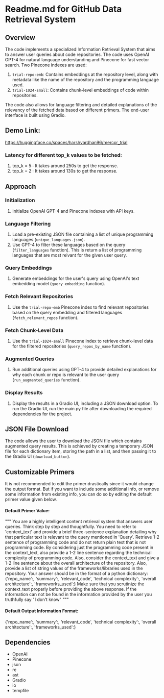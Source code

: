 # Readme.md for GitHub Data Retrieval System

## Overview

The code implements a specialized Information Retrieval System that aims to answer user queries about code repositories. The code uses OpenAI GPT-4 for natural language understanding and Pinecone for fast vector search. Two Pinecone indexes are used: 

1. `trial-repo-emb`: Contains embeddings at the repository level, along with metadata like the name of the repository and the programming language used.
2. `trial-1024-small`: Contains chunk-level embeddings of code within repositories.

The code also allows for language filtering and detailed explanations of the relevancy of the fetched data based on different primers. The end-user interface is built using Gradio.

## Demo Link:
https://huggingface.co/spaces/harshvardhan96/mercor_trial

### Latency for different top_k values to be fetched:

1. top_k = 5 : It takes around 250s to get the response.
2. top_k = 2 : It takes around 130s to get the response.
   

## Approach

### Initialization
1. Initialize OpenAI GPT-4 and Pinecone indexes with API keys.

### Language Filtering
1. Load a pre-existing JSON file containing a list of unique programming languages (`unique_languages.json`).
2. Use GPT-4 to filter these languages based on the query (`filter_languages` function). This is return a list of programming languages that are most relvant for the given user query. 

### Query Embeddings
1. Generate embeddings for the user's query using OpenAI's text embedding model (`query_embedding` function).

### Fetch Relevant Repositories
1. Use the `trial-repo-emb` Pinecone index to find relevant repositories based on the query embedding and filtered languages (`fetch_relevant_repos` function).

### Fetch Chunk-Level Data
1. Use the `trial-1024-small` Pinecone index to retrieve chunk-level data for the filtered repositories (`query_repos_by_name` function).

### Augmented Queries
1. Run additional queries using GPT-4 to provide detailed explanations for why each chunk or repo is relevant to the user query (`run_augmented_queries` function).

### Display Results
1. Display the results in a Gradio UI, including a JSON download option. To run the Gradio UI, run the main.py file after downloading the required dependencies for the project. 

## JSON File Download
The code allows the user to download the JSON file which contains augmented query results. This is achieved by creating a temporary JSON file for each dictionary item, storing the path in a list, and then passing it to the Gradio UI (`download_button`).

## Customizable Primers
It is not recommended to edit the primer drastically since it would change the output format. But if you want to include some additional info, or remove some information from  existing info, you can do so by editing the default primer value given below. 

#### Default Primer Value: 
"""
You are a highly intelligent content retrieval system that answers
user queries. Think step by step and thoughtfully. You need to refer to 'context_text' and provide a brief three-sentence explanation detailing why that particular text is relevant to the query mentioned in 'Query'.
Retrieve 1-2 sentence of programming code and do not return plain text that is not programming code. 
By considering just the programming code present in the context_text, also provide a 1-2 line sentence regarding the technical complexity of programming code. 
Also, consider the context_text and give a 1-2 line sentence about the overall architecture of the repository. 
Also, provide a list of string values of the frameworks/libraries used in the repository. 
Your answer should be in the format of a python dictionary: 
{'repo_name':, 'summary':, 'relevant_code', 'technical complexity':, 'overall architecture':, 'frameworks_used':}
Make sure that you scrutinize the context_text properly before providing the above response. 
If the information can not be found in the information provided by the user you truthfully say "I don't know"
"""

#### Default Output Information Format:
{'repo_name':, 'summary':, 'relevant_code', 'technical complexity':, 'overall architecture':, 'frameworks_used':}

## Dependencies
- OpenAI
- Pinecone
- json
- re
- ast
- Gradio
- io
- tempfile

